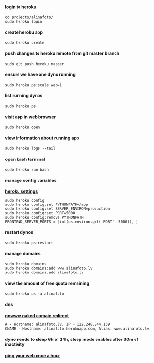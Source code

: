 #### login to heroku
```
cd projects/alinafoto/
sudo heroku login
```

#### create heroku app
```
sudo heroku create
```

#### push changes to heroku remote from git master branch
```
sudo git push heroku master
```

#### ensure we have one dyno running
```
sudo heroku ps:scale web=1
```

#### list running dynos
```
sudo heroku ps
```

#### visit app in web browser 
```
sudo heroku open
```

#### view information about running app
```
sudo heroku logs --tail
```

#### open bash terminal
```
sudo heroku run bash
```

#### manage config variables
__[heroku settings](https://dashboard.heroku.com/apps/alinafoto/settings)__
```
sudo heroku config
sudo heroku config:set PYTHONPATH=/app
sudo heroku config:set SERVER_ENVIRON=production
sudo heroku config:set PORT=5000
sudo heroku config:remove PYTHONPATH
FRONTEND_SERVER_PORTS = [int(os.environ.get('PORT', 5000)), ]
```

#### restart dynos
```
sudo heroku ps:restart
```

#### manage domains
```
sudo heroku domains
sudo heroku domains:add www.alinafoto.lv
sudo heroku domains:add alinafoto.lv
```

#### view the amount of free quota remaining
```
sudo heroku ps -a alinafoto
```

#### dns
__[nowww naked domain redirect](http://www.arecord.net/)__
```
A - Hostname: alinafoto.lv, IP - 122.248.244.139
CNAME - Hostname: alinafoto.herokuapp.com, Alias: www.alinafoto.lv
```

#### dyno needs to sleep 6h of 24h, sleep mode enables after 30m of inactivity
__[ping your web once a hour](https://uptimerobot.com/dashboard#777048782)__
